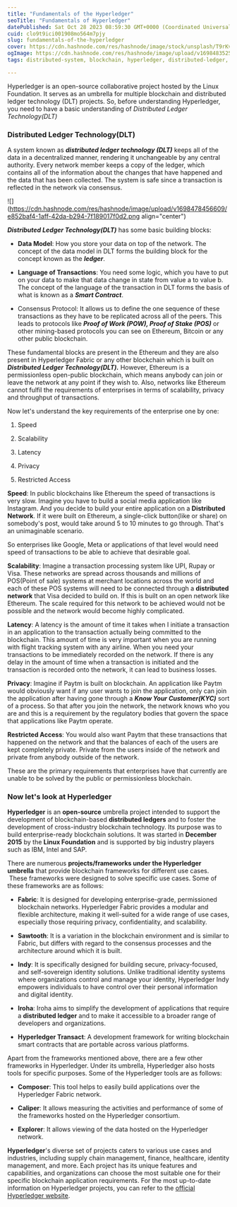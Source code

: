 ```yaml
---
title: "Fundamentals of the Hyperledger"
seoTitle: "Fundamentals of Hyperledger"
datePublished: Sat Oct 28 2023 08:59:30 GMT+0000 (Coordinated Universal Time)
cuid: clo9t9ici001908mo564m7pjy
slug: fundamentals-of-the-hyperledger
cover: https://cdn.hashnode.com/res/hashnode/image/stock/unsplash/T9rKvI3N0NM/upload/6a671ea6119a4da4c5e2cce5734b4452.jpeg
ogImage: https://cdn.hashnode.com/res/hashnode/image/upload/v1698483525451/50c2ed7c-a216-4a72-935e-5c332d99d7f3.jpeg
tags: distributed-system, blockchain, hyperledger, distributed-ledger, privateblockchain

---
```


Hyperledger is an open-source collaborative project hosted by the Linux Foundation. It serves as an umbrella for multiple blockchain and distributed ledger technology (DLT) projects. So, before understanding Hyperledger, you need to have a basic understanding of *Distributed Ledger Technology(DLT)*

### **Distributed Ledger Technology(DLT)**

A system known as ***distributed ledger technology (DLT)*** keeps all of the data in a decentralized manner, rendering it unchangeable by any central authority. Every network member keeps a copy of the ledger, which contains all of the information about the changes that have happened and the data that has been collected. The system is safe since a transaction is reflected in the network via consensus.

![](https://cdn.hashnode.com/res/hashnode/image/upload/v1698478456609/e852baf4-1aff-42da-b294-7f189017f0d2.png align="center")

***Distributed Ledger Technology(DLT)*** has some basic building blocks:

* **Data Model**: How you store your data on top of the network. The concept of the data model in DLT forms the building block for the concept known as the ***ledger***.
    
* **Language of Transactions**: You need some logic, which you have to put on your data to make that data change in state from value a to value b. The concept of the language of the transaction in DLT forms the basis of what is known as a ***Smart Contract***.
    
* Consensus Protocol: It allows us to define the one sequence of these transactions as they have to be replicated across all of the peers. This leads to protocols like ***Proof of Work (POW), Proof of Stake (POS)*** or other mining-based protocols you can see on Ethereum, Bitcoin or any other public blockchain.
    

These fundamental blocks are present in the Ethereum and they are also present in Hyperledger Fabric or any other blockchain which is built on ***Distributed Ledger Technology(DLT).*** However, Ethereum is a permissionless open-public blockchain, which means anybody can join or leave the network at any point if they wish to. Also, networks like Ethereum cannot fulfil the requirements of enterprises in terms of scalability, privacy and throughput of transactions.

Now let's understand the key requirements of the enterprise one by one:

1. Speed
    
2. Scalability
    
3. Latency
    
4. Privacy
    
5. Restricted Access
    

**Speed**: In public blockchains like Ethereum the speed of transactions is very slow. Imagine you have to build a social media application like Instagram. And you decide to build your entire application on a **Distributed Network**. If it were built on Ethereum, a single-click button(like or share) on somebody's post, would take around 5 to 10 minutes to go through. That's an unimaginable scenario.

So enterprises like Google, Meta or applications of that level would need speed of transactions to be able to achieve that desirable goal.

**Scalability**: Imagine a transaction processing system like UPI, Rupay or Visa. These networks are spread across thousands and millions of POS(Point of sale) systems at merchant locations across the world and each of these POS systems will need to be connected through a **distributed network** that Visa decided to build on. If this is built on an open network like Ethereum. The scale required for this network to be achieved would not be possible and the network would become highly complicated.

**Latency**: A latency is the amount of time it takes when I initiate a transaction in an application to the transaction actually being committed to the blockchain. This amount of time is very important when you are running with flight tracking system with any airline. When you need your transactions to be immediately recorded on the network. If there is any delay in the amount of time when a transaction is initiated and the transaction is recorded onto the network, it can lead to business losses.

**Privacy**: Imagine if Paytm is built on blockchain. An application like Paytm would obviously want if any user wants to join the application, only can join the application after having gone through a ***Know Your Customer(KYC)*** sort of a process. So that after you join the network, the network knows who you are and this is a requirement by the regulatory bodies that govern the space that applications like Paytm operate.

**Restricted Access**: You would also want Paytm that these transactions that happened on the network and that the balances of each of the users are kept completely private. Private from the users inside of the network and private from anybody outside of the network.

These are the primary requirements that enterprises have that currently are unable to be solved by the public or permissionless blockchain.

### Now let's look at Hyperledger

**Hyperledger** is an **open-source** umbrella project intended to support the development of blockchain-based **distributed ledgers** and to foster the development of cross-industry blockchain technology. Its purpose was to build enterprise-ready blockchain solutions. It was started in **December 2015** by the **Linux Foundation** and is supported by big industry players such as IBM, Intel and SAP.

There are numerous **projects/frameworks under the Hyperledger umbrella** that provide blockchain frameworks for different use cases.  These frameworks were designed to solve specific use cases. Some of these frameworks are as follows:

* **Fabric**: It is designed for developing enterprise-grade, permissioned blockchain networks. Hyperledger Fabric provides a modular and flexible architecture, making it well-suited for a wide range of use cases, especially those requiring privacy, confidentiality, and scalability.
    
* **Sawtooth**: It is a variation in the blockchain environment and is similar to Fabric, but differs with regard to the consensus processes and the architecture around which it is built.
    
* **Indy**: It is specifically designed for building secure, privacy-focused, and self-sovereign identity solutions. Unlike traditional identity systems where organizations control and manage your identity, Hyperledger Indy empowers individuals to have control over their personal information and digital identity.
    
* **Iroha**: Iroha aims to simplify the development of applications that require a **distributed ledger** and to make it accessible to a broader range of developers and organizations.
    
* **Hyperledger Transact**: A development framework for writing blockchain smart contracts that are portable across various platforms.
    

Apart from the frameworks mentioned above, there are a few other frameworks in Hyperledger. Under its umbrella, Hyperledger also hosts tools for specific purposes. Some of the Hyperledger tools are as follows:

* **Composer**: This tool helps to easily build applications over the Hyperledger Fabric network.
    
* **Caliper**: It allows measuring the activities and performance of some of the frameworks hosted on the Hyperledger consortium.
    
* **Explorer**: It allows viewing of the data hosted on the Hyperledger network.
    

**Hyperledger**'s diverse set of projects caters to various use cases and industries, including supply chain management, finance, healthcare, identity management, and more. Each project has its unique features and capabilities, and organizations can choose the most suitable one for their specific blockchain application requirements. For the most up-to-date information on Hyperledger projects, you can refer to the [official Hyperledger website](https://www.hyperledger.org/).